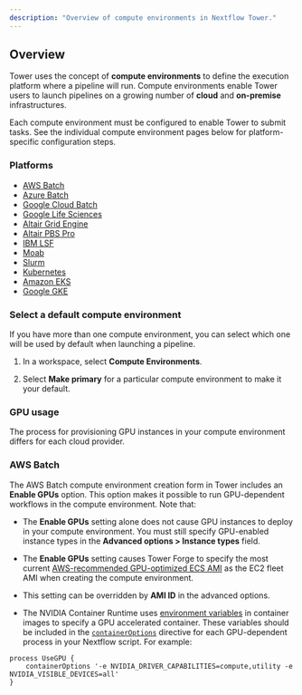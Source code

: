 ```yaml
---
description: "Overview of compute environments in Nextflow Tower."
---
```


## Overview

Tower uses the concept of **compute environments** to define the execution platform where a pipeline will run. Compute environments enable Tower users to launch pipelines on a growing number of **cloud** and **on-premise** infrastructures.

Each compute environment must be configured to enable Tower to submit tasks. See the individual compute environment pages below for platform-specific configuration steps.

### Platforms

- [AWS Batch](./aws-batch.md)
- [Azure Batch](./azure-batch.md)
- [Google Cloud Batch](./google-cloud-batch.md)
- [Google Life Sciences](./google-cloud-lifesciences.md)
- [Altair Grid Engine](./altair-grid-engine.md)
- [Altair PBS Pro](./altair-pbs-pro.md)
- [IBM LSF](./lsf.md)
- [Moab](./moab.md)
- [Slurm](./slurm.md)
- [Kubernetes](./k8s.md)
- [Amazon EKS](./eks.md)
- [Google GKE](./gke.md)

### Select a default compute environment

If you have more than one compute environment, you can select which one will be used by default when launching a pipeline.

1. In a workspace, select **Compute Environments**.

2. Select **Make primary** for a particular compute environment to make it your default.

### GPU usage

The process for provisioning GPU instances in your compute environment differs for each cloud provider.

### AWS Batch

The AWS Batch compute environment creation form in Tower includes an **Enable GPUs** option. This option makes it possible to run GPU-dependent workflows in the compute environment. Note that:

- The **Enable GPUs** setting alone does not cause GPU instances to deploy in your compute environment. You must still specify GPU-enabled instance types in the **Advanced options > Instance types** field.

- The **Enable GPUs** setting causes Tower Forge to specify the most current [AWS-recommended GPU-optimized ECS AMI](https://docs.aws.amazon.com/AmazonECS/latest/developerguide/ecs-optimized_AMI.html) as the EC2 fleet AMI when creating the compute environment.

- This setting can be overridden by **AMI ID** in the advanced options.

- The NVIDIA Container Runtime uses [environment variables](https://github.com/NVIDIA/nvidia-container-runtime#environment-variables-oci-spec) in container images to specify a GPU accelerated container. These variables should be included in the [`containerOptions`](https://www.nextflow.io/docs/latest/process.html#process-containeroptions) directive for each GPU-dependent process in your Nextflow script. For example:

```
process UseGPU {
    containerOptions '-e NVIDIA_DRIVER_CAPABILITIES=compute,utility -e NVIDIA_VISIBLE_DEVICES=all'
}
```
